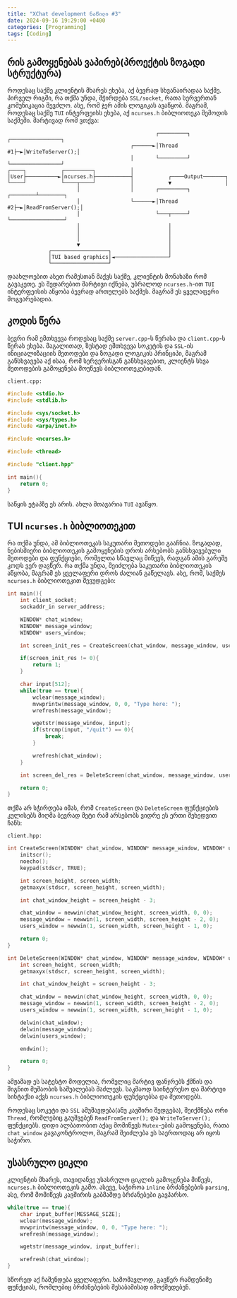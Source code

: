 ```yaml
---
title: "XChat development ნაწილი #3"
date: 2024-09-16 19:29:00 +0400
categories: [Programming]
tags: [Coding]
---
```


## რის გამოყენებას ვაპირებ(პროექტის ზოგადი სტრუქტურა)

როდესაც საქმე კლიენტის მხარეს ეხება, აქ ბევრად სხვანაირადაა საქმე. პირველ რიგში, რა თქმა უნდა, მჭირდება `SSL/socket`, რათა სერვერთან კომუნიკაცია შევძლო. ასე, რომ ჯერ ამის ლოგიკას ავაწყობ. მაგრამ, როდესაც საქმე `TUI` ინტერფეისს ეხება, აქ `ncurses.h` ბიბლიოთეკა შემოდის საქმეში. მარტივად რომ ვთქვა:
```
                                               ┌─────────┐  ┌────────────────┐ 
                                       ┌──────►│Thread #1├─►│WriteToServer();│ 
                                       │       └─────────┘  └────────────────┘ 
┌────┐           ┌─────────┐           │                                       
│User├──────────►│ncurses.h├───────────┤           ┌────Output───────┐         
└────┘           └────┬────┘           │           ▼                 │         
                      │                │       ┌─────────┐  ┌────────┴────────┐
                      │                └──────►│Thread #2├─►│ReadFromServer();│
                      │                        └───┬─────┘  └─────────────────┘
                      │                            │                           
                      │                            │                           
                      │                            │                           
                      ▼                            │                           
             ┌──────────────────┐                  │                           
             │TUI based graphics│◄─────────────────┘                           
             └──────────────────┘                                              
```

დაახლოებით ასეთ რამესთან მაქვს საქმე, კლიენტის მონახაზი რომ გავაკეთე. ეს შედარებით მარტივი იქნება, უბრალოდ `ncurses.h`-ით `TUI` ინტერფეისის აწყობა ბევრად ართულებს საქმეს. მაგრამ ეს ყველაფერი მოგვარებადია.

## კოდის წერა

ბევრი რამ ემთხვევა როდესაც საქმე `server.cpp`-ს წერასა და `client.cpp`-ს წერას ეხება. მაგალითად, ზუსტად ემთხვევა სოკეტის და `SSL`-ის ინიციალიზაციის მეთოდები და ზოგადი ლოგიკის პრინციპი, მაგრამ განსხვავება აქ ისაა, რომ სერვერისგან განსხვავებით, კლიენტს სხვა მეთოდების გამოყენება მოუწევს ბიბლიოთეკებიდან.

`client.cpp:`
```cpp
#include <stdio.h>
#include <stdlib.h>

#include <sys/socket.h>
#include <sys/types.h>
#include <arpa/inet.h>

#include <ncurses.h>

#include <thread>

#include "client.hpp"

int main(){
    return 0;
}
```

საწყის ეტაპზე ეს არის. ახლა მთავარია `TUI` ავაწყო.

## TUI `ncurses.h` ბიბლიოთეკით

რა თქმა უნდა, ამ ბიბლიოთეკას საკუთარი მეთოდები გააჩნია. ზოგადად, ნებისმიერი ბიბლიოთეკის გამოყენების დროს არსებობს განსხვავებული მეთოდები და ფუნქციები, რომელთა სწავლაც მიწევს, რადგან ამის გარეშე კოდს ვერ დავწერ. რა თქმა უნდა, შეიძლება საკუთარი ბიბლიოთეკის აწყობა, მაგრამ ეს ყველაფერი დროს ძალიან გაწელავს. ასე, რომ, საქმეს `ncurses.h` ბიბლიოთეკით შევუდგები:

```cpp
int main(){
    int client_socket;
    sockaddr_in server_address;

    WINDOW* chat_window;
    WINDOW* message_window;
    WINDOW* users_window;

    int screen_init_res = CreateScreen(chat_window, message_window, users_window);

    if(screen_init_res != 0){
        return 1;
    }

    char input[512];
    while(true == true){
        wclear(message_window);
        mvwprintw(message_window, 0, 0, "Type here: ");
        wrefresh(message_window);

        wgetstr(message_window, input);
        if(strcmp(input, "/quit") == 0){
            break;
        }

        wrefresh(chat_window);
    }

    int screen_del_res = DeleteScreen(chat_window, message_window, users_window);

    return 0;
}
```

თქმა არ სჭირდება იმას, რომ `CreateScreen` და `DeleteScreen` ფუნქციების კულისებს მიღმა ბევრად მეტი რამ არსებობს ვიდრე ეს ერთი შეხედვით ჩანს:

`client.hpp:`
```cpp
int CreateScreen(WINDOW* chat_window, WINDOW* message_window, WINDOW* users_window){
    initscr();
    noecho();
    keypad(stdscr, TRUE);

    int screen_height, screen_width;
    getmaxyx(stdscr, screen_height, screen_width);

    int chat_window_height = screen_height - 3;

    chat_window = newwin(chat_window_height, screen_width, 0, 0);
    message_window = newwin(1, screen_width, screen_height - 2, 0);
    users_window = newwin(1, screen_width, screen_height - 1, 0);

	return 0;
}

int DeleteScreen(WINDOW* chat_window, WINDOW* message_window, WINDOW* users_window){
    int screen_height, screen_width;
    getmaxyx(stdscr, screen_height, screen_width);

    int chat_window_height = screen_height - 3;

    chat_window = newwin(chat_window_height, screen_width, 0, 0);
    message_window = newwin(1, screen_width, screen_height - 2, 0);
    users_window = newwin(1, screen_width, screen_height - 1, 0);

    delwin(chat_window);
    delwin(message_window);
    delwin(users_window);

    endwin();

	return 0;
}
```

ამჟამად ეს სატესტო მოდელია, რომელიც მარტივ ფანჯრებს ქმნის და შიგნით მუშაობის საშუალებას მაძლევს. საკმაოდ საინტერესო და მარტივი სინტაქსი აქვს `ncurses.h` ბიბლიოთეკის ფუნქციებსა და მეთოდებს.

როდესაც სოკეტი და `SSL` ამუშავდება(ანუ კავშირი შედგება), შეიქმნება ორი `Thread`, რომლებიც გაუშვებენ `ReadFromServer();` და `WriteToServer();` ფუნქციებს. დიდი ალბათობით აქაც მომიწევს `Mutex`-ების გამოყენება, რათა `chat_window` გავაკონტროლო, მაგრამ შეიძლება ეს საერთოდაც არ იყოს საჭირო.

## უსასრულო ციკლი

კლიენტის მხარეს, თავიდანვე უსასრულო ციკლის გამოყენება მიწევს, `ncurses.h` ბიბლიოთეკის გამო. ასევე, საჭიროა `inline` ბრძანებების `parsing`, ასე, რომ მომიწევს კავშირის გაბმამდე ბრძანებები გავპარსო.
```cpp
while(true == true){
    char input_buffer[MESSAGE_SIZE];
    wclear(message_window);
    mvwprintw(message_window, 0, 0, "Type here: ");
    wrefresh(message_window);

    wgetstr(message_window, input_buffer);

    wrefresh(chat_window);
}
```

სწორედ აქ ჩაშენდება ყველაფერი. სამომავლოდ, გავწერ რამდენიმე ფუნქციას, რომლებიც ბრძანებების შესაბამისად იმოქმედებენ.
